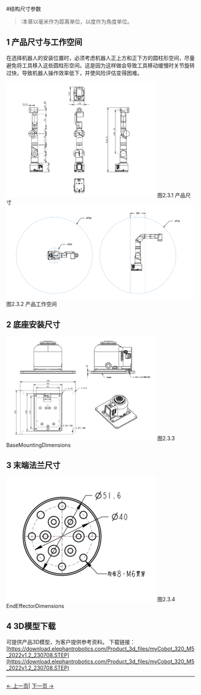 #结构尺寸参数

> ❕本章以毫米作为距离单位，以度作为角度单位。

## 1 产品尺寸与工作空间
在选择机器人的安装位置时，必须考虑机器人正上方和正下方的圆柱形空间，尽量避免将工具移入这些圆柱形空间。这是因为这样做会导致工具移动缓慢时关节旋转过快，导致机器人操作效率低下，并使风险评估变得困难。

<img src="../resources/2-ProductFeature/产品尺寸.png " width="400" height="auto" />
图2.3.1 产品尺寸

<img src="../resources/2-ProductFeature/工作空间.png " width="800" height="auto"/>
图2.3.2 产品工作空间

## 2 底座安装尺寸
<img src="../resources/2-ProductFeature/底座尺寸.png " width="400" height="auto" />
图2.3.3 BaseMountingDimensions

## 3 末端法兰尺寸

<img src="../resources/2-ProductFeature/末端法兰.png" width="400" height="auto" />
图2.3.4 EndEffectorDimensions

## 4 3D模型下载
可提供产品3D模型，为客户提供参考资料。
下载链接：[https://download.elephantrobotics.com/Product_3d_files/myCobot_320_M5_2022v1.2_230708.STEP](https://download.elephantrobotics.com/Product_3d_files/myCobot_320_M5_2022v1.2_230708.STEP)

---

[← 上一页](../2-ProductFeature/2.2-ControlCoreParameter.md)| [下一页 →](../2-ProductFeature/2.4-ElectricalCharacteristicParameter.md)